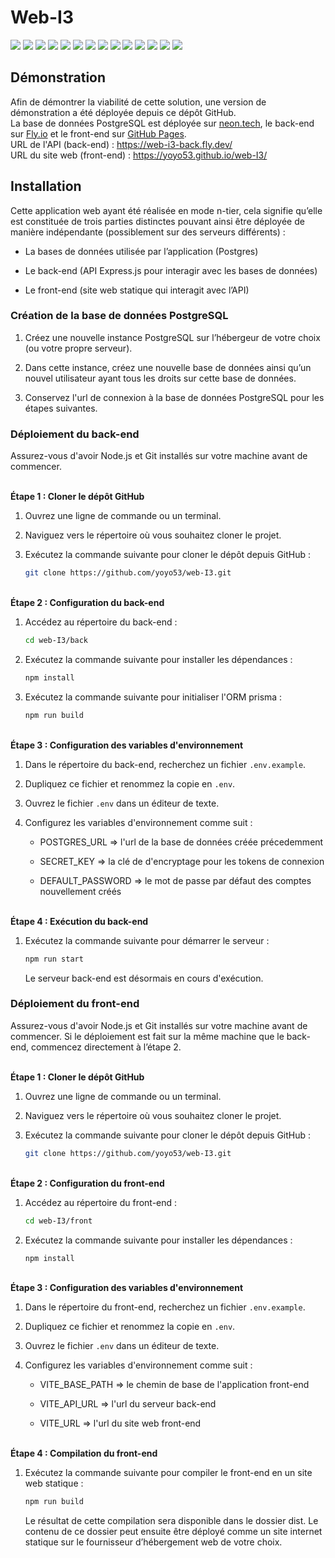 # Web-I3

[![](https://img.shields.io/badge/postgres-%23316192.svg?style=for-the-badge&logo=postgresql&logoColor=white)](https://www.postgresql.org/)
[![](https://img.shields.io/badge/node.js-6DA55F?style=for-the-badge&logo=node.js&logoColor=white)](https://nodejs.org/)
[![](https://img.shields.io/badge/eslint-3A33D1?style=for-the-badge&logo=eslint&logoColor=white)](https://eslint.org/)
[![](https://img.shields.io/badge/prettier-1A2C34?style=for-the-badge&logo=prettier&logoColor=F7BA3E)](https://prettier.io/)
[![](https://img.shields.io/badge/Swagger-85EA2D?style=for-the-badge&logo=Swagger&logoColor=white)](https://swagger.io/)
[![](https://img.shields.io/badge/Prisma-3982CE?style=for-the-badge&logo=Prisma&logoColor=white)](https://www.prisma.io/)
[![](https://img.shields.io/badge/express.js-%23404d59.svg?style=for-the-badge&logo=express&logoColor=%2361DAFB)](https://expressjs.com/)
[![](https://img.shields.io/badge/Jest-C21325?style=for-the-badge&logo=jest&logoColor=white)](https://jestjs.io/)
[![](https://img.shields.io/badge/Vite-B73BFE?style=for-the-badge&logo=vite&logoColor=FFD62E)](https://vite.dev/)
[![](https://img.shields.io/badge/vuejs-%2335495e.svg?style=for-the-badge&logo=vuedotjs&logoColor=%234FC08D)](https://vuejs.org/)
[![](https://img.shields.io/badge/tailwindcss-%2338B2AC.svg?style=for-the-badge&logo=tailwind-css&logoColor=white)](https://tailwindcss.com/)
[![](https://img.shields.io/badge/Chart%20js-FF6384?style=for-the-badge&logo=chartdotjs&logoColor=white)](https://www.chartjs.org/)
[![](https://img.shields.io/badge/Vitest-%236E9F18?style=for-the-badge&logo=Vitest&logoColor=%23fcd703)](https://vitest.dev/)
[![](https://img.shields.io/badge/GitHub%20Pages-222222?style=for-the-badge&logo=github%20Pages&logoColor=white)](https://pages.github.com/)


## Démonstration

Afin de démontrer la viabilité de cette solution, une version de démonstration a été déployée depuis ce dépôt GitHub.  
La base de données PostgreSQL est déployée sur [neon.tech](https://neon.tech/), le back-end sur [Fly.io](https://fly.io/) et le front-end sur [GitHub Pages](https://pages.github.com/).  
URL de l'API (back-end) : <https://web-i3-back.fly.dev/>  
URL du site web (front-end) : <https://yoyo53.github.io/web-I3/>


## Installation

Cette application web ayant été réalisée en mode n-tier, cela signifie qu’elle est constituée de trois parties distinctes pouvant ainsi être déployée de manière indépendante (possiblement sur des serveurs différents) :
- La bases de données utilisée par l’application (Postgres)

- Le back-end (API Express.js pour interagir avec les bases de données)

- Le front-end (site web statique qui interagit avec l’API)


### Création de la base de données PostgreSQL

1. Créez une nouvelle instance PostgreSQL sur l’hébergeur de votre choix (ou votre propre serveur).

2. Dans cette instance, créez une nouvelle base de données ainsi qu’un nouvel utilisateur ayant tous les droits sur cette base de données.

3. Conservez l'url de connexion à la base de données PostgreSQL pour les étapes suivantes.


### Déploiement du back-end

Assurez-vous d'avoir Node.js et Git installés sur votre machine avant de commencer.


\
**Étape 1 : Cloner le dépôt GitHub**

1. Ouvrez une ligne de commande ou un terminal.

2. Naviguez vers le répertoire où vous souhaitez cloner le projet.

3. Exécutez la commande suivante pour cloner le dépôt depuis GitHub :
    ```bash
    git clone https://github.com/yoyo53/web-I3.git
    ```


\
**Étape 2 : Configuration du back-end**

1. Accédez au répertoire du back-end :
    ```bash
    cd web-I3/back
    ```

2. Exécutez la commande suivante pour installer les dépendances :
    ```bash
    npm install

3. Exécutez la commande suivante pour initialiser l'ORM prisma :
    ```bash
    npm run build
    ```


\
**Étape 3 : Configuration des variables d'environnement**

1. Dans le répertoire du back-end, recherchez un fichier `.env.example`.

2. Dupliquez ce fichier et renommez la copie en `.env`.

3. Ouvrez le fichier `.env` dans un éditeur de texte.

4. Configurez les variables d'environnement comme suit :
    - POSTGRES_URL => l'url de la base de données créée précedemment

    - SECRET_KEY => la clé de d'encryptage pour les tokens de connexion

    - DEFAULT_PASSWORD => le mot de passe par défaut des comptes nouvellement créés


\
**Étape 4 : Exécution du back-end**

1. Exécutez la commande suivante pour démarrer le serveur :
    ```bash
    npm run start
    ```

    Le serveur back-end est désormais en cours d'exécution. 


### Déploiement du front-end

Assurez-vous d'avoir Node.js et Git installés sur votre machine avant de commencer. Si le déploiement est fait sur la même machine que le back-end, commencez directement à l’étape 2.


\
**Étape 1 : Cloner le dépôt GitHub**

1. Ouvrez une ligne de commande ou un terminal.

2. Naviguez vers le répertoire où vous souhaitez cloner le projet.

3. Exécutez la commande suivante pour cloner le dépôt depuis GitHub :
    ```bash
    git clone https://github.com/yoyo53/web-I3.git
    ```


\
**Étape 2 : Configuration du front-end**

1. Accédez au répertoire du front-end :
    ```bash
    cd web-I3/front
    ```

2. Exécutez la commande suivante pour installer les dépendances :
    ```bash
    npm install
    ```


\
**Étape 3 : Configuration des variables d'environnement**

1. Dans le répertoire du front-end, recherchez un fichier `.env.example`.

2. Dupliquez ce fichier et renommez la copie en `.env`.

3. Ouvrez le fichier `.env` dans un éditeur de texte.

4. Configurez les variables d'environnement comme suit :
    - VITE_BASE_PATH => le chemin de base de l'application front-end

    - VITE_API_URL => l'url du serveur back-end

    - VITE_URL => l'url du site web front-end


\
**Étape 4 : Compilation du front-end**

1. Exécutez la commande suivante pour compiler le front-end en un site web statique :
    ```bash
    npm run build
    ```

    Le résultat de cette compilation sera disponible dans le dossier dist. Le contenu de ce dossier peut ensuite être déployé comme un site internet statique sur le fournisseur d’hébergement web de votre choix.

